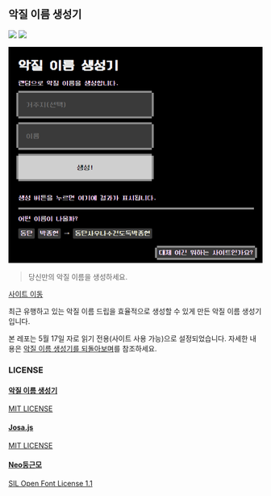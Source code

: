 악질 이름 생성기
---
[![](https://img.shields.io/badge/license-MIT-green)]() [![](https://img.shields.io/badge/lunch-prepared--by--mother-lightgrey)](#)

![](./.github/demo.png)

> 당신만의 악질 이름을 생성하세요.  

[사이트 이동](https://name.ho9.me)  

최근 유행하고 있는 악질 이름 드립을 효율적으로 생성할 수 있게 만든 악질 이름 생성기입니다.  

본 레포는 5월 17일 자로 읽기 전용(사이트 사용 가능)으로 설정되었습니다. 자세한 내용은 [악질 이름 생성기를 되돌아보며](https://medium.com/@kpjhg0124/%EC%95%85%EC%A7%88-%EC%9D%B4%EB%A6%84-%EC%83%9D%EC%84%B1%EA%B8%B0%EB%A5%BC-%EB%90%98%EB%8F%8C%EC%95%84%EB%B3%B4%EB%A9%B0-c767523b5d06)를 참조하세요.

### LICENSE
#### [악질 이름 생성기](https://github.com/kpjhg0124/prefix-generator)
[MIT LICENSE](https://github.com/kpjhg0124/prefix-generator/blob/master/LICENSE)
#### [Josa.js](https://github.com/e-/Josa.js/)
[MIT LICENSE](https://github.com/e-/Josa.js/blob/master/LICENSE)
#### [Neo둥근모](https://github.com/Dalgona/neodgm)
[SIL Open Font License 1.1](https://github.com/Dalgona/neodgm/blob/master/LICENSE.txt)